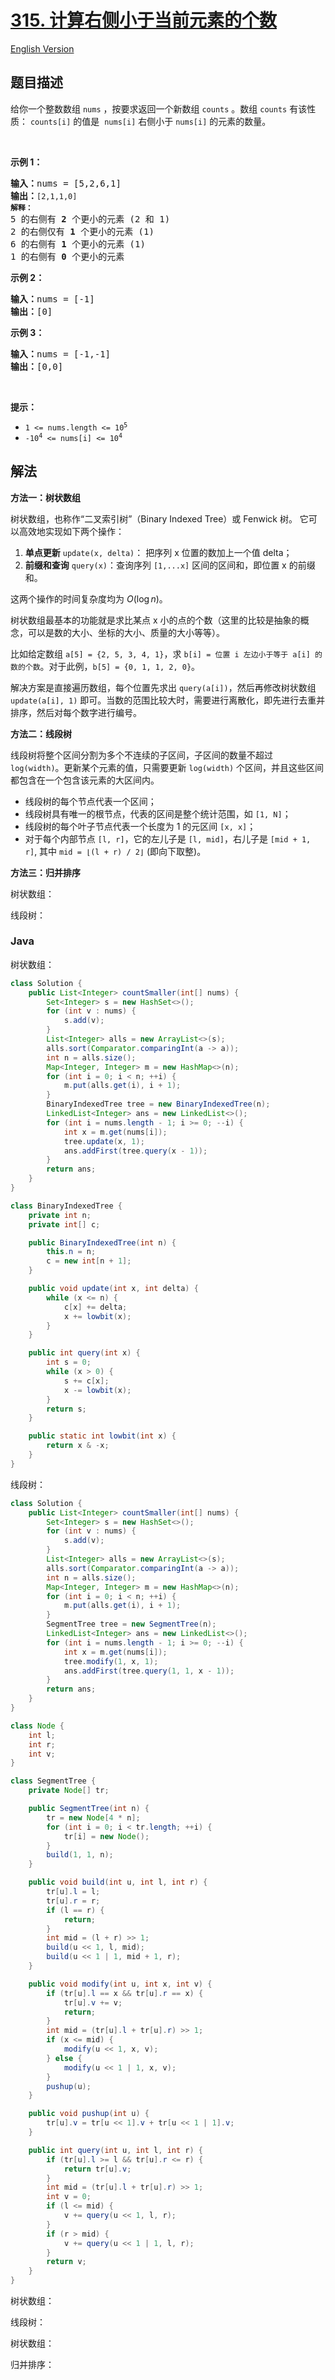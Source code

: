 # [315. 计算右侧小于当前元素的个数](https://leetcode.cn/problems/count-of-smaller-numbers-after-self)

[English Version](/solution/0300-0399/0315.Count%20of%20Smaller%20Numbers%20After%20Self/README_EN.md)

## 题目描述

<p>给你一个整数数组 <code>nums</code><em> </em>，按要求返回一个新数组&nbsp;<code>counts</code><em> </em>。数组 <code>counts</code> 有该性质： <code>counts[i]</code> 的值是&nbsp; <code>nums[i]</code> 右侧小于&nbsp;<code>nums[i]</code> 的元素的数量。</p>

<p>&nbsp;</p>

<p><strong>示例 1：</strong></p>

<pre>
<strong>输入：</strong>nums = [5,2,6,1]
<strong>输出：</strong><code>[2,1,1,0] 
<strong>解释：</strong></code>
5 的右侧有 <strong>2 </strong>个更小的元素 (2 和 1)
2 的右侧仅有 <strong>1 </strong>个更小的元素 (1)
6 的右侧有 <strong>1 </strong>个更小的元素 (1)
1 的右侧有 <strong>0 </strong>个更小的元素
</pre>

<p><strong>示例 2：</strong></p>

<pre>
<strong>输入：</strong>nums = [-1]
<strong>输出：</strong>[0]
</pre>

<p><strong>示例 3：</strong></p>

<pre>
<strong>输入：</strong>nums = [-1,-1]
<strong>输出：</strong>[0,0]
</pre>

<p>&nbsp;</p>

<p><strong>提示：</strong></p>

<ul>
	<li><code>1 &lt;= nums.length &lt;= 10<sup>5</sup></code></li>
	<li><code>-10<sup>4</sup> &lt;= nums[i] &lt;= 10<sup>4</sup></code></li>
</ul>

## 解法

**方法一：树状数组**

树状数组，也称作“二叉索引树”（Binary Indexed Tree）或 Fenwick 树。 它可以高效地实现如下两个操作：

1. **单点更新** `update(x, delta)`： 把序列 x 位置的数加上一个值 delta；
1. **前缀和查询** `query(x)`：查询序列 `[1,...x]` 区间的区间和，即位置 x 的前缀和。

这两个操作的时间复杂度均为 $O(\log n)$。

树状数组最基本的功能就是求比某点 x 小的点的个数（这里的比较是抽象的概念，可以是数的大小、坐标的大小、质量的大小等等）。

比如给定数组 `a[5] = {2, 5, 3, 4, 1}`，求 `b[i] = 位置 i 左边小于等于 a[i] 的数的个数`。对于此例，`b[5] = {0, 1, 1, 2, 0}`。

解决方案是直接遍历数组，每个位置先求出 `query(a[i])`，然后再修改树状数组 `update(a[i], 1)` 即可。当数的范围比较大时，需要进行离散化，即先进行去重并排序，然后对每个数字进行编号。

**方法二：线段树**

线段树将整个区间分割为多个不连续的子区间，子区间的数量不超过 `log(width)`。更新某个元素的值，只需要更新 `log(width)` 个区间，并且这些区间都包含在一个包含该元素的大区间内。

-   线段树的每个节点代表一个区间；
-   线段树具有唯一的根节点，代表的区间是整个统计范围，如 `[1, N]`；
-   线段树的每个叶子节点代表一个长度为 1 的元区间 `[x, x]`；
-   对于每个内部节点 `[l, r]`，它的左儿子是 `[l, mid]`，右儿子是 `[mid + 1, r]`, 其中 `mid = ⌊(l + r) / 2⌋` (即向下取整)。

**方法三：归并排序**

树状数组：

线段树：

### **Java**

树状数组：

```java
class Solution {
    public List<Integer> countSmaller(int[] nums) {
        Set<Integer> s = new HashSet<>();
        for (int v : nums) {
            s.add(v);
        }
        List<Integer> alls = new ArrayList<>(s);
        alls.sort(Comparator.comparingInt(a -> a));
        int n = alls.size();
        Map<Integer, Integer> m = new HashMap<>(n);
        for (int i = 0; i < n; ++i) {
            m.put(alls.get(i), i + 1);
        }
        BinaryIndexedTree tree = new BinaryIndexedTree(n);
        LinkedList<Integer> ans = new LinkedList<>();
        for (int i = nums.length - 1; i >= 0; --i) {
            int x = m.get(nums[i]);
            tree.update(x, 1);
            ans.addFirst(tree.query(x - 1));
        }
        return ans;
    }
}

class BinaryIndexedTree {
    private int n;
    private int[] c;

    public BinaryIndexedTree(int n) {
        this.n = n;
        c = new int[n + 1];
    }

    public void update(int x, int delta) {
        while (x <= n) {
            c[x] += delta;
            x += lowbit(x);
        }
    }

    public int query(int x) {
        int s = 0;
        while (x > 0) {
            s += c[x];
            x -= lowbit(x);
        }
        return s;
    }

    public static int lowbit(int x) {
        return x & -x;
    }
}
```

线段树：

```java
class Solution {
    public List<Integer> countSmaller(int[] nums) {
        Set<Integer> s = new HashSet<>();
        for (int v : nums) {
            s.add(v);
        }
        List<Integer> alls = new ArrayList<>(s);
        alls.sort(Comparator.comparingInt(a -> a));
        int n = alls.size();
        Map<Integer, Integer> m = new HashMap<>(n);
        for (int i = 0; i < n; ++i) {
            m.put(alls.get(i), i + 1);
        }
        SegmentTree tree = new SegmentTree(n);
        LinkedList<Integer> ans = new LinkedList<>();
        for (int i = nums.length - 1; i >= 0; --i) {
            int x = m.get(nums[i]);
            tree.modify(1, x, 1);
            ans.addFirst(tree.query(1, 1, x - 1));
        }
        return ans;
    }
}

class Node {
    int l;
    int r;
    int v;
}

class SegmentTree {
    private Node[] tr;

    public SegmentTree(int n) {
        tr = new Node[4 * n];
        for (int i = 0; i < tr.length; ++i) {
            tr[i] = new Node();
        }
        build(1, 1, n);
    }

    public void build(int u, int l, int r) {
        tr[u].l = l;
        tr[u].r = r;
        if (l == r) {
            return;
        }
        int mid = (l + r) >> 1;
        build(u << 1, l, mid);
        build(u << 1 | 1, mid + 1, r);
    }

    public void modify(int u, int x, int v) {
        if (tr[u].l == x && tr[u].r == x) {
            tr[u].v += v;
            return;
        }
        int mid = (tr[u].l + tr[u].r) >> 1;
        if (x <= mid) {
            modify(u << 1, x, v);
        } else {
            modify(u << 1 | 1, x, v);
        }
        pushup(u);
    }

    public void pushup(int u) {
        tr[u].v = tr[u << 1].v + tr[u << 1 | 1].v;
    }

    public int query(int u, int l, int r) {
        if (tr[u].l >= l && tr[u].r <= r) {
            return tr[u].v;
        }
        int mid = (tr[u].l + tr[u].r) >> 1;
        int v = 0;
        if (l <= mid) {
            v += query(u << 1, l, r);
        }
        if (r > mid) {
            v += query(u << 1 | 1, l, r);
        }
        return v;
    }
}
```

树状数组：

线段树：

树状数组：

归并排序：

